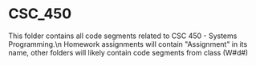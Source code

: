 # CSC_450
This folder contains all code segments related to CSC 450 - Systems Programming.\n
Homework assignments will contain "Assignment" in its name, other folders will likely contain code segments from class (W#d#)
